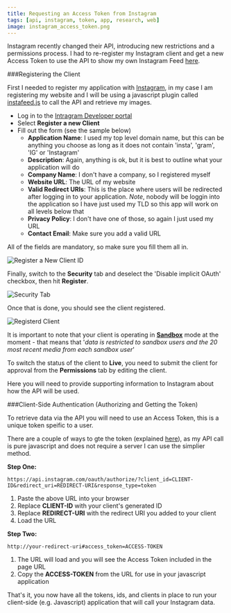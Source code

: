 ```yaml
---
title: Requesting an Access Token from Instagram
tags: [api, instagram, token, app, research, web]
image: instagram_access_token.png
---
```


Instagram recently changed their API, introducing new restrictions and a permissions process. I had to re-register my Instagram client and get a new Access Token to use the API to show my own Instagram Feed [here](/about).

###Registering the Client

First I needed to register my application with [Instagram](https://www.instagram.com/developer/), in my case I am registering my website and I will be using a javascript plugin called [instafeed.js](http://instafeedjs.com/) to call the API and retrieve my images. 

- Log in to the [Intragram Developer portal](https://www.instagram.com/developer/)
- Select **Register a new Client**
- Fill out the form (see the sample below)
  - **Application Name**: I used my top level domain name, but this can be anything you choose as long as it does not contain 'insta', 'gram', 'IG' or 'Instagram'
  - **Description**: Again, anything is ok, but it is best to outline what your application will do
  - **Company Name**: I don't have a company, so I registered myself
  - **Website URL**: The URL of my website
  - **Valid Redirect URIs**: This is the place where users will be redirected after logging in to your application. *Note*, nobody will be loggin into the application so I have just used my TLD so this app will work on all levels below that
  - **Privacy Policy**: I don't have one of those, so again I just used my URL
  - **Contact Email**: Make sure you add a valid URL

All of the fields are mandatory, so make sure you fill them all in.

![Register a New Client ID](blog_img/register_instagram_client.png)

Finally, switch to the **Security** tab and deselect the 'Disable implicit OAuth' checkbox, then hit **Register**.

![Security Tab](blog_img/security_tab.png)

Once that is done, you should see the client registered.

![Registerd Client](blog_img/registered_client.png)

It is important to note that your client is operating in [**Sandbox**](https://www.instagram.com/developer/sandbox/) mode at the moment - that means that '*data is restricted to sandbox users and the 20 most recent media from each sandbox user*'

To switch the status of the client to **Live**, you need to submit the client for approval from the **Permissions** tab by editing the client.

Here you will need to provide supporting information to Instagram about how the API will be used. 

###Client-Side Authentication (Authorizing and Getting the Token)

To retrieve data via the API you will need to use an Access Token, this is a unique token speific to a user. 

There are a couple of ways to gte the token (explained [here](https://www.instagram.com/developer/authentication/)), as my API call is pure javascript and does not require a server I can use the simplier method. 

**Step One:**

```
https://api.instagram.com/oauth/authorize/?client_id=CLIENT-ID&redirect_uri=REDIRECT-URI&response_type=token
```

1. Paste the above URL into your browser
2. Replace **CLIENT-ID** with your client's generated ID
3. Replace **REDIRECT-URI** with the redirect URI you added to your client
4. Load the URL

**Step Two:**

```
http://your-redirect-uri#access_token=ACCESS-TOKEN
```

1. The URL will load and you will see the Access Token included in the page URL
2. Copy the **ACCESS-TOKEN** from the URL for use in your javascript application

That's it, you now have all the tokens, ids, and clients in place to run your client-side (e.g. Javascript) application that will call your Instagram data.
